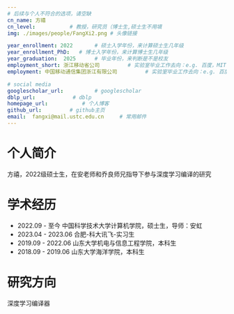 ```yaml
---
# 后续与个人不符合的选项，请空缺
cn_name: 方禧
cn_level:           # 教授，研究员（博士生,硕士生不用填
img: ./images/people/FangXi2.png # 头像链接

year_enrollment: 2022       # 硕士入学年份，来计算硕士生几年级
year_enrollment_PhD:   # 博士入学年份，来计算博士生几年级
year_graduation:  2025      # 毕业年份，来判断是不是校友
employment_short: 浙江移动省公司         # 实验室毕业工作去向：e.g. 百度，MIT，中石化，公务员
employment: 中国移动通信集团浙江有限公司         # 实验室毕业工作去向：e.g. 百度，MIT，中石化，公务员

# social media
googlescholar_url:          # googlescholar
dblp_url:            # dblp
homepage_url:           # 个人博客
github_url:         # github主页
email:  fangxi@mail.ustc.edu.cn     # 常用邮件
---
```


# 个人简介

方禧，2022级硕士生，在安老师和乔良师兄指导下参与深度学习编译的研究

# 学术经历

* 2022.09 - 至今 中国科学技术大学计算机学院，硕士生，导师：安虹
* 2023.04 - 2023.06 合肥-科大讯飞-实习生
* 2019.09 - 2022.06 山东大学机电与信息工程学院，本科生
* 2018.09 - 2019.06 山东大学海洋学院，本科生

# 研究方向

深度学习编译器